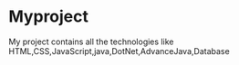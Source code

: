 # Myproject
My project contains all the technologies like HTML,CSS,JavaScript,java,DotNet,AdvanceJava,Database
